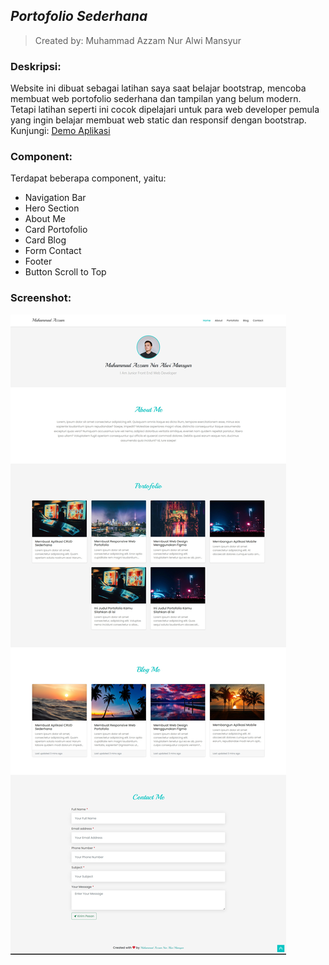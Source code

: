 ## _Portofolio Sederhana_

> Created by: Muhammad Azzam Nur Alwi Mansyur

### Deskripsi:
Website ini dibuat sebagai latihan saya saat belajar bootstrap, mencoba membuat web portofolio sederhana dan tampilan yang belum modern. Tetapi latihan seperti ini cocok dipelajari untuk para web developer pemula yang ingin belajar membuat web static dan responsif dengan bootstrap. Kunjungi: [Demo Aplikasi](https://azzmnrwebdev.github.io/portofolio-sederhana/)

### Component:
Terdapat beberapa component, yaitu:

* Navigation Bar
* Hero Section
* About Me
* Card Portofolio
* Card Blog
* Form Contact
* Footer
* Button Scroll to Top

### Screenshot: 
[screenshot]: assets/images/screenshot/screenshot.jpg

![alt text][screenshot]